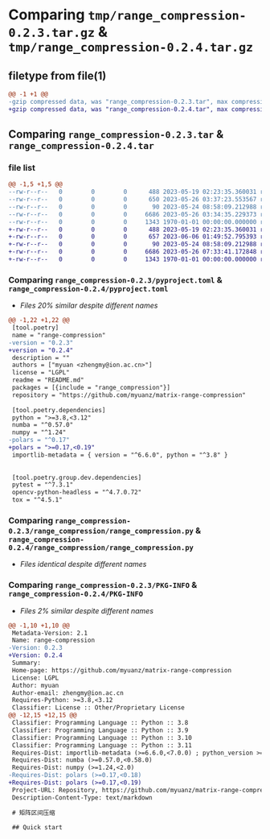 # Comparing `tmp/range_compression-0.2.3.tar.gz` & `tmp/range_compression-0.2.4.tar.gz`

## filetype from file(1)

```diff
@@ -1 +1 @@
-gzip compressed data, was "range_compression-0.2.3.tar", max compression
+gzip compressed data, was "range_compression-0.2.4.tar", max compression
```

## Comparing `range_compression-0.2.3.tar` & `range_compression-0.2.4.tar`

### file list

```diff
@@ -1,5 +1,5 @@
--rw-r--r--   0        0        0      488 2023-05-19 02:23:35.360031 range_compression-0.2.3/README.md
--rw-r--r--   0        0        0      650 2023-05-26 03:37:23.553567 range_compression-0.2.3/pyproject.toml
--rw-r--r--   0        0        0       90 2023-05-24 08:58:09.212988 range_compression-0.2.3/range_compression/__init__.py
--rw-r--r--   0        0        0     6686 2023-05-26 03:34:35.229373 range_compression-0.2.3/range_compression/range_compression.py
--rw-r--r--   0        0        0     1343 1970-01-01 00:00:00.000000 range_compression-0.2.3/PKG-INFO
+-rw-r--r--   0        0        0      488 2023-05-19 02:23:35.360031 range_compression-0.2.4/README.md
+-rw-r--r--   0        0        0      657 2023-06-06 01:49:52.795393 range_compression-0.2.4/pyproject.toml
+-rw-r--r--   0        0        0       90 2023-05-24 08:58:09.212988 range_compression-0.2.4/range_compression/__init__.py
+-rw-r--r--   0        0        0     6686 2023-05-26 07:33:41.172848 range_compression-0.2.4/range_compression/range_compression.py
+-rw-r--r--   0        0        0     1343 1970-01-01 00:00:00.000000 range_compression-0.2.4/PKG-INFO
```

### Comparing `range_compression-0.2.3/pyproject.toml` & `range_compression-0.2.4/pyproject.toml`

 * *Files 20% similar despite different names*

```diff
@@ -1,22 +1,22 @@
 [tool.poetry]
 name = "range-compression"
-version = "0.2.3"
+version = "0.2.4"
 description = ""
 authors = ["myuan <zhengmy@ion.ac.cn>"]
 license = "LGPL"
 readme = "README.md"
 packages = [{include = "range_compression"}]
 repository = "https://github.com/myuanz/matrix-range-compression"
 
 [tool.poetry.dependencies]
 python = ">=3.8,<3.12"
 numba = "^0.57.0"
 numpy = "^1.24"
-polars = "^0.17"
+polars = ">=0.17,<0.19"
 importlib-metadata = { version = "^6.6.0", python = "^3.8" }
 
 
 [tool.poetry.group.dev.dependencies]
 pytest = "^7.3.1"
 opencv-python-headless = "^4.7.0.72"
 tox = "^4.5.1"
```

### Comparing `range_compression-0.2.3/range_compression/range_compression.py` & `range_compression-0.2.4/range_compression/range_compression.py`

 * *Files identical despite different names*

### Comparing `range_compression-0.2.3/PKG-INFO` & `range_compression-0.2.4/PKG-INFO`

 * *Files 2% similar despite different names*

```diff
@@ -1,10 +1,10 @@
 Metadata-Version: 2.1
 Name: range-compression
-Version: 0.2.3
+Version: 0.2.4
 Summary: 
 Home-page: https://github.com/myuanz/matrix-range-compression
 License: LGPL
 Author: myuan
 Author-email: zhengmy@ion.ac.cn
 Requires-Python: >=3.8,<3.12
 Classifier: License :: Other/Proprietary License
@@ -12,15 +12,15 @@
 Classifier: Programming Language :: Python :: 3.8
 Classifier: Programming Language :: Python :: 3.9
 Classifier: Programming Language :: Python :: 3.10
 Classifier: Programming Language :: Python :: 3.11
 Requires-Dist: importlib-metadata (>=6.6.0,<7.0.0) ; python_version >= "3.8" and python_version < "4.0"
 Requires-Dist: numba (>=0.57.0,<0.58.0)
 Requires-Dist: numpy (>=1.24,<2.0)
-Requires-Dist: polars (>=0.17,<0.18)
+Requires-Dist: polars (>=0.17,<0.19)
 Project-URL: Repository, https://github.com/myuanz/matrix-range-compression
 Description-Content-Type: text/markdown
 
 # 矩阵区间压缩
 
 ## Quick start
```

